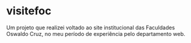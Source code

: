 # visitefoc
Um projeto que realizei voltado ao site institucional das Faculdades Oswaldo Cruz, no meu período de experiência pelo departamento web.
